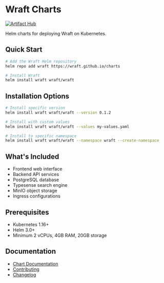 # Wraft Charts

[![Artifact Hub](https://img.shields.io/endpoint?url=https://artifacthub.io/badge/repository/wraft)](https://artifacthub.io/packages/helm/wraft/wraft)

Helm charts for deploying Wraft on Kubernetes.

## Quick Start

```bash
# Add the Wraft Helm repository
helm repo add wraft https://wraft.github.io/charts

# Install Wraft
helm install wraft wraft/wraft
```

## Installation Options

```bash
# Install specific version
helm install wraft wraft/wraft --version 0.1.2

# Install with custom values
helm install wraft wraft/wraft --values my-values.yaml

# Install to specific namespace
helm install wraft wraft/wraft --namespace wraft --create-namespace
```

## What's Included

- Frontend web interface
- Backend API services
- PostgreSQL database
- Typesense search engine
- MinIO object storage
- Ingress configurations

## Prerequisites

- Kubernetes 1.16+
- Helm 3.0+
- Minimum 2 vCPUs, 4GB RAM, 20GB storage

## Documentation

- [Chart Documentation](charts/wraft/README.md)
- [Contributing](CONTRIBUTING.md)
- [Changelog](CHANGELOG.md) 